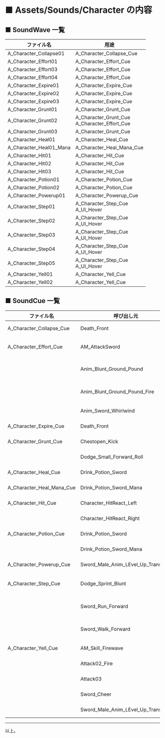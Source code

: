 # ■ Assets/Sounds/Character の内容

## ■ SoundWave 一覧
| ファイル名 | 用途 |
| ----- | ----- |
| A_Character_Collapse01 | A_Character_Collapse_Cue |
| A_Character_Effort01 | A_Character_Effort_Cue |
| A_Character_Effort03 | A_Character_Effort_Cue |
| A_Character_Effort04 | A_Character_Effort_Cue |
| A_Character_Expire01 | A_Character_Expire_Cue |
| A_Character_Expire02 | A_Character_Expire_Cue |
| A_Character_Expire03 | A_Character_Expire_Cue |
| A_Character_Grunt01 | A_Character_Grunt_Cue |
| A_Character_Grunt02 | A_Character_Grunt_Cue<br>A_Character_Effort_Cue |
| A_Character_Grunt03 | A_Character_Grunt_Cue |
| A_Character_Heal01 | A_Character_Heal_Cue |
| A_Character_Heal01_Mana | A_Character_Heal_Mana_Cue |
| A_Character_Hit01 | A_Character_Hit_Cue |
| A_Character_Hit02 | A_Character_Hit_Cue |
| A_Character_Hit03 | A_Character_Hit_Cue |
| A_Character_Potion01 | A_Character_Potion_Cue |
| A_Character_Potion02 | A_Character_Potion_Cue |
| A_Character_Powerup01 | A_Character_Powerup_Cue |
| A_Character_Step01 | A_Character_Step_Cue<br>A_UI_Hover |
| A_Character_Step02 | A_Character_Step_Cue<br>A_UI_Hover |
| A_Character_Step03 | A_Character_Step_Cue<br>A_UI_Hover |
| A_Character_Step04 | A_Character_Step_Cue<br>A_UI_Hover |
| A_Character_Step05 | A_Character_Step_Cue<br>A_UI_Hover |
| A_Character_Yell01 | A_Character_Yell_Cue |
| A_Character_Yell02 | A_Character_Yell_Cue |

## ■ SoundCue 一覧
| ファイル名 | 呼び出し元 | 属性 |
| ----- | ----- | ----- |
| A_Character_Collapse_Cue | Death_Front | Notifies で指定 |
| A_Character_Effort_Cue | AM_AttackSword | Notifies で指定(Combo3) |
| | Anim_Blunt_Ground_Pound | Notifies で指定(2回) |
| | Anim_Blunt_Ground_Pound_Fire | Notifies で指定(2回) |
| | Anim_Sword_Whirlwind | Notifies で指定 |
| A_Character_Expire_Cue | Death_Front | Notifies で指定 |
| A_Character_Grunt_Cue | Chestopen_Kick | Notifies で指定 |
| | Dodge_Small_Forward_Roll | Notifies で指定 |
| A_Character_Heal_Cue | Drink_Potion_Sword | Notifies で指定 |
| A_Character_Heal_Mana_Cue | Drink_Potion_Sword_Mana | Notifies で指定 |
| A_Character_Hit_Cue | Character_HitReact_Left | Notifies で指定 |
| | Character_HitReact_Right | Notifies で指定 |
| A_Character_Potion_Cue | Drink_Potion_Sword | Notifies で指定 |
| | Drink_Potion_Sword_Mana | Notifies で指定 |
| A_Character_Powerup_Cue | Sword_Male_Anim_LEvel_Up_Transition | Notifies で指定 |
| A_Character_Step_Cue | Dodge_Sprint_Blunt | Notifies で指定(2回) |
| | Sword_Run_Forward | Notifies で指定(2回) |
| | Sword_Walk_Forward | Notifies で指定(4回) |
| A_Character_Yell_Cue | AM_Skill_Firewave | Notifies で指定 |
| | Attack02_Fire | Notifies で指定 |
| | Attack03 | Notifies で指定 |
| | Sword_Cheer | Notifies で指定 |
| | Sword_Male_Anim_LEvel_Up_Transition | Notifies で指定 |

----
以上。
